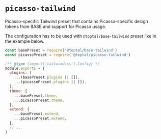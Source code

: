 # `picasso-tailwind`

Picasso-specific Tailwind preset that contains Picasso-specific design tokens from BASE and support for Picasso usage.

The configuration has to be used with `@toptal/base-tailwind` preset like in the example below.

```javascript
const basePreset = require('@toptal/base-tailwind')
const picassoPreset = require('@toptal/picasso-tailwind')

/** @type {import('tailwindcss').Config} */
module.exports = {
  plugins: [
    ...(basePreset.plugins || []),
    ...(picassoPreset.plugins || []),
  ],
  theme: {
    ...basePreset.theme,
    ...picassoPreset.theme,
  },
  extend: {
    ...basePreset.extend,
    ...picassoPreset.extend,
  },
  // ...
}
```
